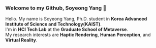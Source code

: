 ### Welcome to my Github, Soyeong Yang 🙌

<!--
**SoyeongYang/SoyeongYang** is a ✨ _special_ ✨ repository because its `README.md` (this file) appears on your GitHub profile.

Here are some ideas to get you started:

- 🔭 I’m currently working on ...
- 🌱 I’m currently learning ...
- 👯 I’m looking to collaborate on ...
- 🤔 I’m looking for help with ...
- 💬 Ask me about ...
- 📫 How to reach me: ...
- 😄 Pronouns: ...
- ⚡ Fun fact: ...
-->

Hello. My name is Soyeong Yang, Ph.D. student in **Korea Advanced Institute of Science and Technology(KAIST)**.<br>
I'm in **HCI Tech Lab** at the **Graduate School of Metaverse**.<br>
My research interests are **Haptic Rendering**, **Human Perception**, and **Virtual Reality**.
